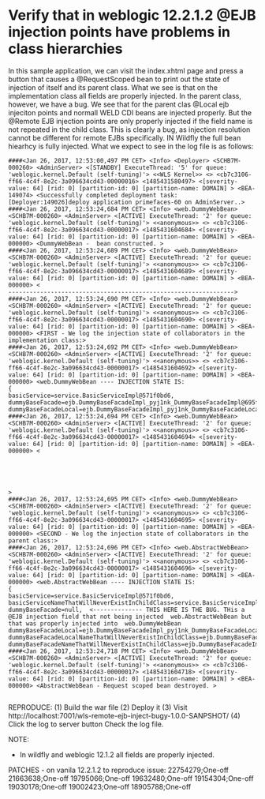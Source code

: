 # Verify that in weblogic 12.2.1.2 @EJB injection points have problems in class hierarchies

In this sample application, we can visit the index.xhtml page and press a button that causes a @RequestScoped bean
to print out the state of injection of itself and its parent class.
What we see is that on the implementation class all fields are properly injected.
In the parent class, however, we have a bug.
We see that for the parent clas @Local ejb injeciton points and normall WELD CDI beans are injected properly.
But the @Remote EJB injection points are only properly injected if the field name is not repeated in the child class.
This is clearly a bug, as injection resolution cannot be different for remote EJBs specifically. IN Wildfly the full bean hiearhcy
is fully injected.
What we expect to see in the  log file is as follows:


```
####<Jan 26, 2017, 12:53:00,497 PM CET> <Info> <Deployer> <SCHB7M-000260> <AdminServer> <[STANDBY] ExecuteThread: '5' for queue: 'weblogic.kernel.Default (self-tuning)'> <<WLS Kernel>> <> <cb7c3106-ff66-4c4f-8e2c-3a096634cd43-00000016> <1485431580497> <[severity-value: 64] [rid: 0] [partition-id: 0] [partition-name: DOMAIN] > <BEA-149074> <Successfully completed deployment task: [Deployer:149026]deploy application primefaces-60 on AdminServer..> 
####<Jan 26, 2017, 12:53:24,684 PM CET> <Info> <web.DummyWebBean> <SCHB7M-000260> <AdminServer> <[ACTIVE] ExecuteThread: '2' for queue: 'weblogic.kernel.Default (self-tuning)'> <<anonymous>> <> <cb7c3106-ff66-4c4f-8e2c-3a096634cd43-00000017> <1485431604684> <[severity-value: 64] [rid: 0] [partition-id: 0] [partition-name: DOMAIN] > <BEA-000000> <DummyWebBean -  bean constructed. > 
####<Jan 26, 2017, 12:53:24,689 PM CET> <Info> <web.DummyWebBean> <SCHB7M-000260> <AdminServer> <[ACTIVE] ExecuteThread: '2' for queue: 'weblogic.kernel.Default (self-tuning)'> <<anonymous>> <> <cb7c3106-ff66-4c4f-8e2c-3a096634cd43-00000017> <1485431604689> <[severity-value: 64] [rid: 0] [partition-id: 0] [partition-name: DOMAIN] > <BEA-000000> <
----------------------------------------------------------------> 
####<Jan 26, 2017, 12:53:24,690 PM CET> <Info> <web.DummyWebBean> <SCHB7M-000260> <AdminServer> <[ACTIVE] ExecuteThread: '2' for queue: 'weblogic.kernel.Default (self-tuning)'> <<anonymous>> <> <cb7c3106-ff66-4c4f-8e2c-3a096634cd43-00000017> <1485431604690> <[severity-value: 64] [rid: 0] [partition-id: 0] [partition-name: DOMAIN] > <BEA-000000> <FIRST - We log the injection state of collaborators in the implementation class:> 
####<Jan 26, 2017, 12:53:24,692 PM CET> <Info> <web.DummyWebBean> <SCHB7M-000260> <AdminServer> <[ACTIVE] ExecuteThread: '2' for queue: 'weblogic.kernel.Default (self-tuning)'> <<anonymous>> <> <cb7c3106-ff66-4c4f-8e2c-3a096634cd43-00000017> <1485431604692> <[severity-value: 64] [rid: 0] [partition-id: 0] [partition-name: DOMAIN] > <BEA-000000> <web.DummyWebBean ---- INJECTION STATE IS:
{
basicService=service.BasicServiceImpl@571f0bd6, 
dummyBaseFacade=ejb.DummyBaseFacadeImpl_pyj1nk_DummyBaseFacadeImpl@695f5ff1, 
dummyBaseFacadeLocal=ejb.DummyBaseFacadeImpl_pyj1nk_DummyBaseFacadeLocalImpl@736f1a9c}> 
####<Jan 26, 2017, 12:53:24,694 PM CET> <Info> <web.DummyWebBean> <SCHB7M-000260> <AdminServer> <[ACTIVE] ExecuteThread: '2' for queue: 'weblogic.kernel.Default (self-tuning)'> <<anonymous>> <> <cb7c3106-ff66-4c4f-8e2c-3a096634cd43-00000017> <1485431604694> <[severity-value: 64] [rid: 0] [partition-id: 0] [partition-name: DOMAIN] > <BEA-000000> <





> 
####<Jan 26, 2017, 12:53:24,695 PM CET> <Info> <web.DummyWebBean> <SCHB7M-000260> <AdminServer> <[ACTIVE] ExecuteThread: '2' for queue: 'weblogic.kernel.Default (self-tuning)'> <<anonymous>> <> <cb7c3106-ff66-4c4f-8e2c-3a096634cd43-00000017> <1485431604695> <[severity-value: 64] [rid: 0] [partition-id: 0] [partition-name: DOMAIN] > <BEA-000000> <SECOND - We log the injection state of collaborators in the parent class:> 
####<Jan 26, 2017, 12:53:24,696 PM CET> <Info> <web.AbstractWebBean> <SCHB7M-000260> <AdminServer> <[ACTIVE] ExecuteThread: '2' for queue: 'weblogic.kernel.Default (self-tuning)'> <<anonymous>> <> <cb7c3106-ff66-4c4f-8e2c-3a096634cd43-00000017> <1485431604696> <[severity-value: 64] [rid: 0] [partition-id: 0] [partition-name: DOMAIN] > <BEA-000000> <web.AbstractWebBean ---- INJECTION STATE IS:
{
basicService=service.BasicServiceImpl@571f0bd6, 
basicServiceNameThatWillNeverExistInChildClass=service.BasicServiceImpl@571f0bd6, 
dummyBaseFacade=null,  <-------------- THIS HERE IS THE BUG. THis a @EJB injection field that not being injected  web.AbstractWebBean but that was properly injected into  web.DummyWebBean
dummyBaseFacadeLocal=ejb.DummyBaseFacadeImpl_pyj1nk_DummyBaseFacadeLocalImpl@736f1a9c, 
dummyBaseFacadeLocalNameThatWillNeverExistInChildClass=ejb.DummyBaseFacadeImpl_pyj1nk_DummyBaseFacadeLocalImpl@736f1a9c, 
dummyBaseFacadeNameThatWillNeverExistInChildClass=ejb.DummyBaseFacadeImpl_pyj1nk_DummyBaseFacadeImpl@695f5ff1}> 
####<Jan 26, 2017, 12:53:24,718 PM CET> <Info> <web.DummyWebBean> <SCHB7M-000260> <AdminServer> <[ACTIVE] ExecuteThread: '2' for queue: 'weblogic.kernel.Default (self-tuning)'> <<anonymous>> <> <cb7c3106-ff66-4c4f-8e2c-3a096634cd43-00000017> <1485431604718> <[severity-value: 64] [rid: 0] [partition-id: 0] [partition-name: DOMAIN] > <BEA-000000> <AbstractWebBean - Request scoped bean destroyed. > 


```

REPRODUCE:
(1) Build the war file
(2) Deploy it 
(3) Visit http://localhost:7001/wls-remote-ejb-inject-bugy-1.0.0-SANPSHOT/
(4) Click the log to server button 
Check the log file.

NOTE:
- In wildfly and weblogic 12.1.2  all fields are properly injected.

PATCHES - on vanila 12.2.1.2 to reproduce issue:
22754279;One-off
21663638;One-off
19795066;One-off
19632480;One-off
19154304;One-off
19030178;One-off
19002423;One-off
18905788;One-off


